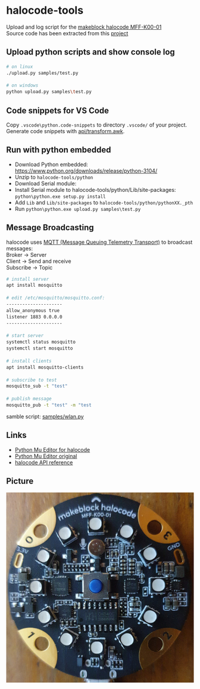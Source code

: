 # halocode-tools

Upload and log script for the [makeblock halocode MFF-K00-01](https://en.wikipedia.org/wiki/Makeblock#1.6_Makeblock_Halocode)   
Source code has been extracted from this [project](https://github.com/FFtust/mu)


## Upload python scripts and show console log

```bash
# on linux
./upload.py samples/test.py 

# on windows
python upload.py samples\test.py 

```


## Code snippets for VS Code

Copy `.vscode\python.code-snippets` to directory `.vscode/` of your project. Generate code snippets with [api/transform.awk](api/transform.awk).


## Run with python embedded

- Download Python embedded: https://www.python.org/downloads/release/python-3104/
- Unzip to `halocode-tools/python`
- Download Serial module: 
- Install Serial module to halocode-tools/python/Lib/site-packages: `python\python.exe setup.py install`
- Add `Lib`  and `Lib/site-packages` to `halocode-tools/python/pythonXX._pth`
- Run `python\python.exe upload.py samples\test.py`


## Message Broadcasting

halocode uses  [MQTT (Message Queuing Telemetry Transport)](https://mqtt.org/) to broadcast messages:  
Broker -> Server  
Client -> Send and receive  
Subscribe -> Topic  

```bash
# install server
apt install mosquitto

# edit /etc/mosquitto/mosquitto.conf:
---------------------
allow_anonymous true
listener 1883 0.0.0.0
---------------------

# start server
systemctl status mosquitto 
systemctl start mosquitto 

# install clients
apt install mosquitto-clients

# subscribe to test
mosquitto_sub -t "test"

# publish message
mosquitto_pub -t "test" -m "test
```

samble script: [samples/wlan.py](samples/wlan.py)


## Links

- [Python Mu Editor for halocode](http://docs.makeblock.com/halocode/en/tutorials/use-python-mu.html)
- [Python Mu Editor original](https://codewith.mu/)
- [halocode API reference](http://docs.makeblock.com/halocode/en/block-reference/block-reference.html)


## Picture

![halocode](halocode.jpg)
